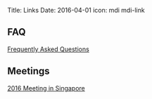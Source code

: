 Title: Links
Date: 2016-04-01
icon: mdi mdi-link

## FAQ

[Frequently Asked Questions](faq/)

## Meetings

[2016 Meeting in Singapore](singapore-2016/)
